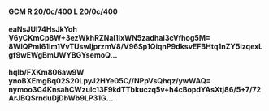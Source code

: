 #### GCM R 20/0c/400 L 20/0c/400
**eaNsJUI74HsJkYoh**<br/>**V6yCKmCp8W+3ezWkhRZNaI1ixWN5zadhai3cVfhog5M=**<br/>**8WIQPmI61lm1VvTUswIjprzmV8/V96Sp1QiqnP9dksvEFBHtq1nZY5izqexLgf9wEWgBmUWYBGYsemoQ...**<br/><br/>
**hqIb/FXKm806aw9W**<br/>**ynoBXEmgBq02S20LpyJ2HYe05C//NPpVsQhqz/ywWAQ=**<br/>**nymoo3C4KnsahCWzulc13F9kdTTbkuczq5v+h4cBopdYAsXtj86/5+7/72ArJBQSrnduDjDbWb9LP31G...**
